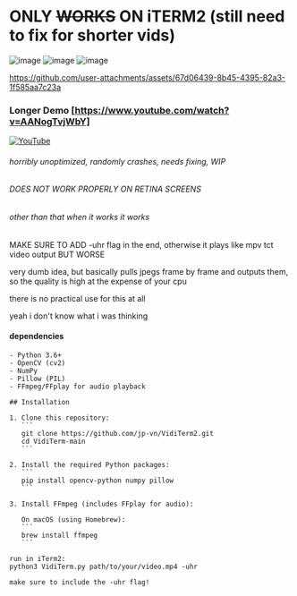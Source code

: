 # ONLY ~~WORKS~~ ON iTERM2 (still need to fix for shorter vids)

![image](https://github.com/user-attachments/assets/cca6b299-8705-4db8-adcd-6409df244a10)
![image](https://github.com/user-attachments/assets/bf933911-d9d3-412f-b671-461aa4a7ce0d)
![image](https://github.com/user-attachments/assets/047683dd-9938-4c26-ba81-64d561bc6272)

https://github.com/user-attachments/assets/67d06439-8b45-4395-82a3-1f585aa7c23a

### Longer Demo [https://www.youtube.com/watch?v=AANogTvjWbY]

[![YouTube](http://i.ytimg.com/vi/AANogTvjWbY/hqdefault.jpg)](https://www.youtube.com/watch?v=AANogTvjWbY)

###### horribly unoptimized, randomly crashes, needs fixing, WIP

###### DOES NOT WORK PROPERLY ON RETINA SCREENS

###### other than that when it works it works

MAKE SURE TO ADD -uhr flag in the end, otherwise it plays like mpv tct video output BUT WORSE

very dumb idea, but basically pulls jpegs frame by frame and outputs them, so the quality is high at the expense of your cpu

there is no practical use for this at all

yeah i don't know what i was thinking


#### dependencies
    - Python 3.6+
    - OpenCV (cv2)
    - NumPy
    - Pillow (PIL)
    - FFmpeg/FFplay for audio playback

    ## Installation

    1. Clone this repository:
       ```
       git clone https://github.com/jp-vn/VidiTerm2.git
       cd VidiTerm-main
       ```
    
    2. Install the required Python packages:
       ```
       pip install opencv-python numpy pillow
       ```
    
    3. Install FFmpeg (includes FFplay for audio):
       
       On macOS (using Homebrew):
       ```
       brew install ffmpeg
       ```

    run in iTerm2:   
    python3 VidiTerm.py path/to/your/video.mp4 -uhr

    make sure to include the -uhr flag!
